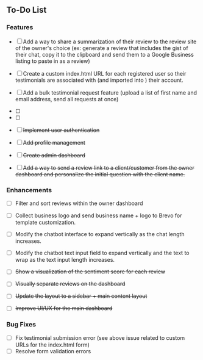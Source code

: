 ## To-Do List

### Features
- [ ] Add a way to share a summarization of their review to the review site of the owner's choice (ex: generate a review that includes the gist of their chat, copy it to the clipboard and send them to a Google Business listing to paste in as a review)
- [ ] Create a custom index.html URL for each registered user so their testimonials are associated with (and imported into ) their account.
- [ ] Add a bulk testimonial request feature (upload a list of first name and email address, send all requests at once)
- [ ] 
- [ ] 
- [ ] ~~Implement user authentication~~
- [ ] ~~Add profile management~~
- [ ] ~~Create admin dashboard~~
- [ ] ~~Add a way to send a review link to a client/customer from the owner dashboard and personalize the initial question with the client name.~~


### Enhancements
- [ ] Filter and sort reviews within the owner dashboard
- [ ] Collect business logo and send business name + logo to Brevo for template customization.
- [ ] Modify the chatbot interface to expand vertically as the chat length increases.
- [ ] Modify the chatbot text input field to expand vertically and the text to wrap as the text input length increases.
- [ ] ~~Show a visualization of the sentiment score for each review~~
- [ ] ~~Visually separate reviews on the dashboard~~
- [ ] ~~Update the layout to a sidebar + main content layout~~
- [ ] ~~Improve UI/UX for the main dashboard~~


### Bug Fixes
- [ ] Fix testimonial submission error (see above issue related to custom URLs for the index.html form)
- [ ] Resolve form validation errors
